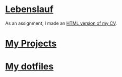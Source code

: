 # [Lebenslauf](lebenslauf.html)
As an assignment, I made an [HTML version of my CV](lebenslauf.html).

# [My Projects](https://github.com/dnnsmnstrr/dnnsmnstrr.github.io/projects)

# [My dotfiles](https://dnnsmnstrr.github.io/dotfiles/)
